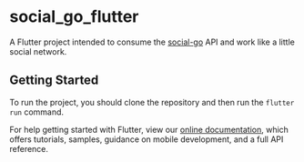 # social_go_flutter

A Flutter project intended to consume the [social-go](https://github.com/luk3skyw4lker/social-go) API and work like a little social network.

## Getting Started

To run the project, you should clone the repository and then run the `flutter run` command.

<!-- - [Lab: Write your first Flutter app](https://flutter.dev/docs/get-started/codelab) -->
<!-- - [Cookbook: Useful Flutter samples](https://flutter.dev/docs/cookbook) -->

For help getting started with Flutter, view our
[online documentation](https://flutter.dev/docs), which offers tutorials,
samples, guidance on mobile development, and a full API reference.
